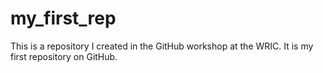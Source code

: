 # my_first_rep
This is a repository I created in the GitHub workshop at the WRIC.
It is my first repository on GitHub.

